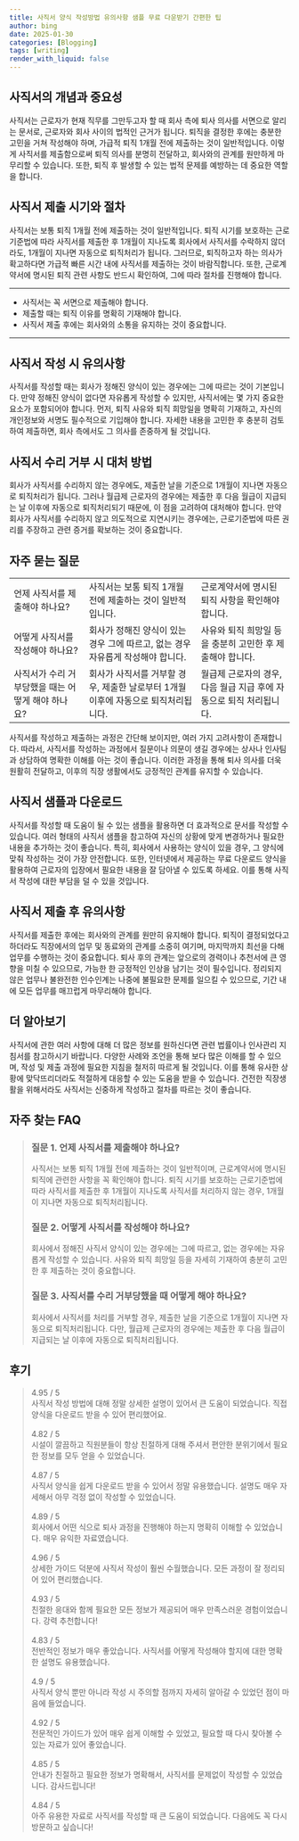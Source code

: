 ```yaml
---
title: 사직서 양식 작성방법 유의사항 샘플 무료 다운받기 간편한 팁
author: bing
date: 2025-01-30
categories: [Blogging]
tags: [writing]
render_with_liquid: false
---
```



<h2 id='사직서의 개념과 중요성'>사직서의 개념과 중요성</h2>

<p>사직서는 근로자가 현재 직무를 그만두고자 할 때 회사 측에 퇴사 의사를 서면으로 알리는 문서로, 근로자와 회사 사이의 법적인 근거가 됩니다. 퇴직을 결정한 후에는 충분한 고민을 거쳐 작성해야 하며, 가급적 퇴직 1개월 전에 제출하는 것이 일반적입니다. 이렇게 사직서를 제출함으로써 퇴직 의사를 분명히 전달하고, 회사와의 관계를 원만하게 마무리할 수 있습니다. 또한, 퇴직 후 발생할 수 있는 법적 문제를 예방하는 데 중요한 역할을 합니다.</p>

<h2 id='사직서 제출 시기와 절차'>사직서 제출 시기와 절차</h2>

<p>사직서는 보통 퇴직 1개월 전에 제출하는 것이 일반적입니다. 퇴직 시기를 보호하는 근로기준법에 따라 사직서를 제출한 후 1개월이 지나도록 회사에서 사직서를 수락하지 않더라도, 1개월이 지나면 자동으로 퇴직처리가 됩니다. 그러므로, 퇴직하고자 하는 의사가 확고하다면 가급적 빠른 시간 내에 사직서를 제출하는 것이 바람직합니다. 또한, 근로계약서에 명시된 퇴직 관련 사항도 반드시 확인하여, 그에 따라 절차를 진행해야 합니다.</p>

<hr />

<ul>
    <li>사직서는 꼭 서면으로 제출해야 합니다.</li>
    <li>제출할 때는 퇴직 이유를 명확히 기재해야 합니다.</li>
    <li>사직서 제출 후에는 회사와의 소통을 유지하는 것이 중요합니다.</li>
</ul>

<hr />

<h2 id='사직서 작성 시 유의사항'>사직서 작성 시 유의사항</h2>

<p>사직서를 작성할 때는 회사가 정해진 양식이 있는 경우에는 그에 따르는 것이 기본입니다. 만약 정해진 양식이 없다면 자유롭게 작성할 수 있지만, 사직서에는 몇 가지 중요한 요소가 포함되어야 합니다. 먼저, 퇴직 사유와 퇴직 희망일을 명확히 기재하고, 자신의 개인정보와 서명도 필수적으로 기입해야 합니다. 자세한 내용을 고민한 후 충분히 검토하여 제출하면, 회사 측에서도 그 의사를 존중하게 될 것입니다.</p>

<h2 id='사직서 수리 거부 시 대처 방법'>사직서 수리 거부 시 대처 방법</h2>

<p>회사가 사직서를 수리하지 않는 경우에도, 제출한 날을 기준으로 1개월이 지나면 자동으로 퇴직처리가 됩니다. 그러나 월급제 근로자의 경우에는 제출한 후 다음 월급이 지급되는 날 이후에 자동으로 퇴직처리되기 때문에, 이 점을 고려하여 대처해야 합니다. 만약 회사가 사직서를 수리하지 않고 의도적으로 지연시키는 경우에는, 근로기준법에 따른 권리를 주장하고 관련 증거를 확보하는 것이 중요합니다.</p>

<h2 id='자주 묻는 질문'>자주 묻는 질문</h2>

<table>
    <tr>
        <td>언제 사직서를 제출해야 하나요?</td>
        <td>사직서는 보통 퇴직 1개월 전에 제출하는 것이 일반적입니다.</td>
        <td>근로계약서에 명시된 퇴직 사항을 확인해야 합니다.</td>
    </tr>
    <tr>
        <td>어떻게 사직서를 작성해야 하나요?</td>
        <td>회사가 정해진 양식이 있는 경우 그에 따르고, 없는 경우 자유롭게 작성해야 합니다.</td>
        <td>사유와 퇴직 희망일 등을 충분히 고민한 후 제출해야 합니다.</td>
    </tr>
    <tr>
        <td>사직서가 수리 거부당했을 때는 어떻게 해야 하나요?</td>
        <td>회사가 사직서를 거부할 경우, 제출한 날로부터 1개월 이후에 자동으로 퇴직처리됩니다.</td>
        <td>월급제 근로자의 경우, 다음 월급 지급 후에 자동으로 퇴직 처리됩니다.</td>
    </tr>
</table>

<p>사직서를 작성하고 제출하는 과정은 간단해 보이지만, 여러 가지 고려사항이 존재합니다. 따라서, 사직서를 작성하는 과정에서 질문이나 의문이 생길 경우에는 상사나 인사팀과 상담하여 명확한 이해를 아는 것이 좋습니다. 이러한 과정을 통해 퇴사 의사를 더욱 원활히 전달하고, 이후의 직장 생활에서도 긍정적인 관계를 유지할 수 있습니다.</p>

<h2 id='사직서 샘플과 다운로드'>사직서 샘플과 다운로드</h2>

<p>사직서를 작성할 때 도움이 될 수 있는 샘플을 활용하면 더 효과적으로 문서를 작성할 수 있습니다. 여러 형태의 사직서 샘플을 참고하여 자신의 상황에 맞게 변경하거나 필요한 내용을 추가하는 것이 좋습니다. 특히, 회사에서 사용하는 양식이 있을 경우, 그 양식에 맞춰 작성하는 것이 가장 안전합니다. 또한, 인터넷에서 제공하는 무료 다운로드 양식을 활용하여 근로자의 입장에서 필요한 내용을 잘 담아낼 수 있도록 하세요. 이를 통해 사직서 작성에 대한 부담을 덜 수 있을 것입니다.</p>

<h2 id='사직서 제출 후 유의사항'>사직서 제출 후 유의사항</h2>

<p>사직서를 제출한 후에는 회사와의 관계를 원만히 유지해야 합니다. 퇴직이 결정되었다고 하더라도 직장에서의 업무 및 동료와의 관계를 소중히 여기며, 마지막까지 최선을 다해 업무를 수행하는 것이 중요합니다. 퇴사 후의 관계는 앞으로의 경력이나 추천서에 큰 영향을 미칠 수 있으므로, 가능한 한 긍정적인 인상을 남기는 것이 필수입니다. 정리되지 않은 업무나 불완전한 인수인계는 나중에 불필요한 문제를 일으킬 수 있으므로, 기간 내에 모든 업무를 매끄럽게 마무리해야 합니다.</p>

<h2 id='더 알아보기'>더 알아보기</h2>

<p>사직서에 관한 여러 사항에 대해 더 많은 정보를 원하신다면 관련 법률이나 인사관리 지침서를 참고하시기 바랍니다. 다양한 사례와 조언을 통해 보다 많은 이해를 할 수 있으며, 작성 및 제출 과정에 필요한 지침을 철저히 따르게 될 것입니다. 이를 통해 유사한 상황에 맞닥뜨리더라도 적절하게 대응할 수 있는 도움을 받을 수 있습니다. 건전한 직장생활을 위해서라도 사직서는 신중하게 작성하고 절차를 따르는 것이 좋습니다.</p>


<h2 id='자주_찾는_FAQ'>자주 찾는 FAQ</h2>
<div itemscope="" itemtype="https://schema.org/FAQPage"> 
<blockquote> 
<div itemscope="" itemprop="mainEntity" itemtype="https://schema.org/Question"> 
<h3 itemprop="name">질문 1. 언제 사직서를 제출해야 하나요?</h3> 
<div itemscope="" itemprop="acceptedAnswer" itemtype="https://schema.org/Answer"> 
<span itemprop="text"> 
<p>사직서는 보통 퇴직 1개월 전에 제출하는 것이 일반적이며, 근로계약서에 명시된 퇴직에 관련한 사항을 꼭 확인해야 합니다. 퇴직 시기를 보호하는 근로기준법에 따라 사직서를 제출한 후 1개월이 지나도록 사직서를 처리하지 않는 경우, 1개월이 지나면 자동으로 퇴직처리됩니다.</p> 
</span> 
</div> 
</div> 

<div itemscope="" itemprop="mainEntity" itemtype="https://schema.org/Question"> 
<h3 itemprop="name">질문 2. 어떻게 사직서를 작성해야 하나요?</h3> 
<div itemscope="" itemprop="acceptedAnswer" itemtype="https://schema.org/Answer"> 
<span itemprop="text"> 
<p>회사에서 정해진 사직서 양식이 있는 경우에는 그에 따르고, 없는 경우에는 자유롭게 작성할 수 있습니다. 사유와 퇴직 희망일 등을 자세히 기재하여 충분히 고민한 후 제출하는 것이 중요합니다.</p> 
</span> 
</div> 
</div> 

<div itemscope="" itemprop="mainEntity" itemtype="https://schema.org/Question"> 
<h3 itemprop="name">질문 3. 사직서를 수리 거부당했을 때 어떻게 해야 하나요?</h3> 
<div itemscope="" itemprop="acceptedAnswer" itemtype="https://schema.org/Answer"> 
<span itemprop="text"> 
<p>회사에서 사직서를 처리를 거부할 경우, 제출한 날을 기준으로 1개월이 지나면 자동으로 퇴직처리됩니다. 다만, 월급제 근로자의 경우에는 제출한 후 다음 월급이 지급되는 날 이후에 자동으로 퇴직처리됩니다.</p> 
</span> 
</div> 
</div> 
</blockquote> 
</div>
<h2 id='후기'>후기</h2>
<div itemscope itemtype="https://schema.org/Product">
  <blockquote>
  <div itemprop="review" itemscope itemtype="https://schema.org/Review">
      <div itemprop="reviewRating" itemscope itemtype="https://schema.org/Rating"> <span itemprop="ratingValue">4.95</span> / <span itemprop="bestRating">5</span> </div>
      <span itemprop="reviewBody">사직서 작성 방법에 대해 정말 상세한 설명이 있어서 큰 도움이 되었습니다. 직접 양식을 다운로드 받을 수 있어 편리했어요.</span>
  </div>
  <br>
  <div itemprop="review" itemscope itemtype="https://schema.org/Review">
      <div itemprop="reviewRating" itemscope itemtype="https://schema.org/Rating"> <span itemprop="ratingValue">4.82</span> / <span itemprop="bestRating">5</span> </div>
      <span itemprop="reviewBody">시설이 깔끔하고 직원분들이 항상 친절하게 대해 주셔서 편안한 분위기에서 필요한 정보를 모두 얻을 수 있었습니다.</span>
  </div>
  <br>
  <div itemprop="review" itemscope itemtype="https://schema.org/Review">
      <div itemprop="reviewRating" itemscope itemtype="https://schema.org/Rating"> <span itemprop="ratingValue">4.87</span> / <span itemprop="bestRating">5</span> </div>
      <span itemprop="reviewBody">사직서 양식을 쉽게 다운로드 받을 수 있어서 정말 유용했습니다. 설명도 매우 자세해서 아무 걱정 없이 작성할 수 있었습니다.</span>
  </div>
  <br>
  <div itemprop="review" itemscope itemtype="https://schema.org/Review">
      <div itemprop="reviewRating" itemscope itemtype="https://schema.org/Rating"> <span itemprop="ratingValue">4.89</span> / <span itemprop="bestRating">5</span> </div>
      <span itemprop="reviewBody">회사에서 어떤 식으로 퇴사 과정을 진행해야 하는지 명확히 이해할 수 있었습니다. 매우 유익한 자료였습니다.</span>
  </div>
  <br>
  <div itemprop="review" itemscope itemtype="https://schema.org/Review">
      <div itemprop="reviewRating" itemscope itemtype="https://schema.org/Rating"> <span itemprop="ratingValue">4.96</span> / <span itemprop="bestRating">5</span> </div>
      <span itemprop="reviewBody">상세한 가이드 덕분에 사직서 작성이 훨씬 수월했습니다. 모든 과정이 잘 정리되어 있어 편리했습니다.</span>
  </div>
  <br>
  <div itemprop="review" itemscope itemtype="https://schema.org/Review">
      <div itemprop="reviewRating" itemscope itemtype="https://schema.org/Rating"> <span itemprop="ratingValue">4.93</span> / <span itemprop="bestRating">5</span> </div>
      <span itemprop="reviewBody">친절한 응대와 함께 필요한 모든 정보가 제공되어 매우 만족스러운 경험이었습니다. 강력 추천합니다!</span>
  </div>
  <br>
  <div itemprop="review" itemscope itemtype="https://schema.org/Review">
      <div itemprop="reviewRating" itemscope itemtype="https://schema.org/Rating"> <span itemprop="ratingValue">4.83</span> / <span itemprop="bestRating">5</span> </div>
      <span itemprop="reviewBody">전반적인 정보가 매우 좋았습니다. 사직서를 어떻게 작성해야 할지에 대한 명확한 설명도 유용했습니다.</span>
  </div>
  <br>
  <div itemprop="review" itemscope itemtype="https://schema.org/Review">
      <div itemprop="reviewRating" itemscope itemtype="https://schema.org/Rating"> <span itemprop="ratingValue">4.9</span> / <span itemprop="bestRating">5</span> </div>
      <span itemprop="reviewBody">사직서 양식 뿐만 아니라 작성 시 주의할 점까지 자세히 알아갈 수 있었던 점이 마음에 들었습니다.</span>
  </div>
  <br>
  <div itemprop="review" itemscope itemtype="https://schema.org/Review">
      <div itemprop="reviewRating" itemscope itemtype="https://schema.org/Rating"> <span itemprop="ratingValue">4.92</span> / <span itemprop="bestRating">5</span> </div>
      <span itemprop="reviewBody">전문적인 가이드가 있어 매우 쉽게 이해할 수 있었고, 필요할 때 다시 찾아볼 수 있는 자료가 있어 좋았습니다.</span>
  </div>
  <br>
  <div itemprop="review" itemscope itemtype="https://schema.org/Review">
      <div itemprop="reviewRating" itemscope itemtype="https://schema.org/Rating"> <span itemprop="ratingValue">4.85</span> / <span itemprop="bestRating">5</span> </div>
      <span itemprop="reviewBody">안내가 친절하고 필요한 정보가 명확해서, 사직서를 문제없이 작성할 수 있었습니다. 감사드립니다!</span>
  </div>
  <br>
  <div itemprop="review" itemscope itemtype="https://schema.org/Review">
      <div itemprop="reviewRating" itemscope itemtype="https://schema.org/Rating"> <span itemprop="ratingValue">4.84</span> / <span itemprop="bestRating">5</span> </div>
      <span itemprop="reviewBody">아주 유용한 자료로 사직서를 작성할 때 큰 도움이 되었습니다. 다음에도 꼭 다시 방문하고 싶습니다!</span>
  </div>
  </blockquote>
</div>
